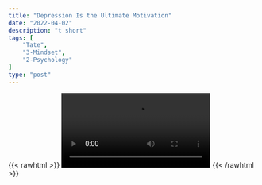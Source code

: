 ```yaml
---
title: "Depression Is the Ultimate Motivation"
date: "2022-04-02"
description: "t short"
tags: [
    "Tate",
    "3-Mindset",
    "2-Psychology"
]
type: "post"
---
```

{{< rawhtml >}}
    <video width="auto" height="auto" controls>
        <source src="https://clips.dev00ps.com/Tate/ULTIMATE%20MOTIVATION%20motivateyourself.mp4" type="video/mp4"> 
    </video>
{{< /rawhtml >}}